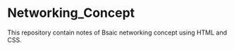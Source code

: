 # Networking_Concept
This repository contain notes of Bsaic networking concept using HTML and CSS. 
